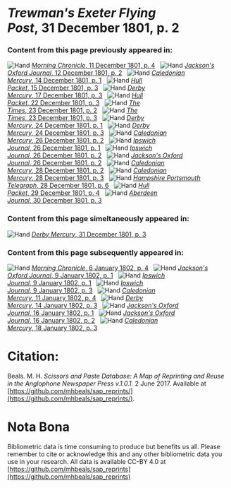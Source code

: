 # *Trewman's Exeter Flying Post*, 31 December 1801, p. 2  
  
### Content from this page previously appeared in:  
![Hand](http://scissorsandpaste.net/wp-content/uploads/2017/06/smallhandpointer.png) [*Morning Chronicle*, 11 December 1801, p. 4](https://mhbeals.github.io/sap_html/Morning-Chronicle/Morning-Chronicle-11-December-1801-p-4)  
![Hand](http://scissorsandpaste.net/wp-content/uploads/2017/06/smallhandpointer.png) [*Jackson's Oxford Journal*, 12 December 1801, p. 2](https://mhbeals.github.io/sap_html/Jackson's-Oxford-Journal/Jackson's-Oxford-Journal-12-December-1801-p-2)  
![Hand](http://scissorsandpaste.net/wp-content/uploads/2017/06/smallhandpointer.png) [*Caledonian Mercury*, 14 December 1801, p. 1](https://mhbeals.github.io/sap_html/Caledonian-Mercury/Caledonian-Mercury-14-December-1801-p-1)  
![Hand](http://scissorsandpaste.net/wp-content/uploads/2017/06/smallhandpointer.png) [*Hull Packet*, 15 December 1801, p. 3](https://mhbeals.github.io/sap_html/Hull-Packet/Hull-Packet-15-December-1801-p-3)  
![Hand](http://scissorsandpaste.net/wp-content/uploads/2017/06/smallhandpointer.png) [*Derby Mercury*, 17 December 1801, p. 3](https://mhbeals.github.io/sap_html/Derby-Mercury/Derby-Mercury-17-December-1801-p-3)  
![Hand](http://scissorsandpaste.net/wp-content/uploads/2017/06/smallhandpointer.png) [*Hull Packet*, 22 December 1801, p. 3](https://mhbeals.github.io/sap_html/Hull-Packet/Hull-Packet-22-December-1801-p-3)  
![Hand](http://scissorsandpaste.net/wp-content/uploads/2017/06/smallhandpointer.png) [*The Times*, 23 December 1801, p. 2](https://mhbeals.github.io/sap_html/The-Times/The-Times-23-December-1801-p-2)  
![Hand](http://scissorsandpaste.net/wp-content/uploads/2017/06/smallhandpointer.png) [*The Times*, 23 December 1801, p. 3](https://mhbeals.github.io/sap_html/The-Times/The-Times-23-December-1801-p-3)  
![Hand](http://scissorsandpaste.net/wp-content/uploads/2017/06/smallhandpointer.png) [*Derby Mercury*, 24 December 1801, p. 1](https://mhbeals.github.io/sap_html/Derby-Mercury/Derby-Mercury-24-December-1801-p-1)  
![Hand](http://scissorsandpaste.net/wp-content/uploads/2017/06/smallhandpointer.png) [*Derby Mercury*, 24 December 1801, p. 3](https://mhbeals.github.io/sap_html/Derby-Mercury/Derby-Mercury-24-December-1801-p-3)  
![Hand](http://scissorsandpaste.net/wp-content/uploads/2017/06/smallhandpointer.png) [*Caledonian Mercury*, 26 December 1801, p. 2](https://mhbeals.github.io/sap_html/Caledonian-Mercury/Caledonian-Mercury-26-December-1801-p-2)  
![Hand](http://scissorsandpaste.net/wp-content/uploads/2017/06/smallhandpointer.png) [*Ipswich Journal*, 26 December 1801, p. 1](https://mhbeals.github.io/sap_html/Ipswich-Journal/Ipswich-Journal-26-December-1801-p-1)  
![Hand](http://scissorsandpaste.net/wp-content/uploads/2017/06/smallhandpointer.png) [*Ipswich Journal*, 26 December 1801, p. 2](https://mhbeals.github.io/sap_html/Ipswich-Journal/Ipswich-Journal-26-December-1801-p-2)  
![Hand](http://scissorsandpaste.net/wp-content/uploads/2017/06/smallhandpointer.png) [*Jackson's Oxford Journal*, 26 December 1801, p. 2](https://mhbeals.github.io/sap_html/Jackson's-Oxford-Journal/Jackson's-Oxford-Journal-26-December-1801-p-2)  
![Hand](http://scissorsandpaste.net/wp-content/uploads/2017/06/smallhandpointer.png) [*Caledonian Mercury*, 28 December 1801, p. 2](https://mhbeals.github.io/sap_html/Caledonian-Mercury/Caledonian-Mercury-28-December-1801-p-2)  
![Hand](http://scissorsandpaste.net/wp-content/uploads/2017/06/smallhandpointer.png) [*Caledonian Mercury*, 28 December 1801, p. 3](https://mhbeals.github.io/sap_html/Caledonian-Mercury/Caledonian-Mercury-28-December-1801-p-3)  
![Hand](http://scissorsandpaste.net/wp-content/uploads/2017/06/smallhandpointer.png) [*Hampshire Portsmouth Telegraph*, 28 December 1801, p. 6](https://mhbeals.github.io/sap_html/Hampshire-Portsmouth-Telegraph/Hampshire-Portsmouth-Telegraph-28-December-1801-p-6)  
![Hand](http://scissorsandpaste.net/wp-content/uploads/2017/06/smallhandpointer.png) [*Hull Packet*, 29 December 1801, p. 4](https://mhbeals.github.io/sap_html/Hull-Packet/Hull-Packet-29-December-1801-p-4)  
![Hand](http://scissorsandpaste.net/wp-content/uploads/2017/06/smallhandpointer.png) [*Aberdeen Journal*, 30 December 1801, p. 3](https://mhbeals.github.io/sap_html/Aberdeen-Journal/Aberdeen-Journal-30-December-1801-p-3)  
  
### Content from this page simeltaneously appeared in:  
![Hand](http://scissorsandpaste.net/wp-content/uploads/2017/06/smallhandpointer.png) [*Derby Mercury*, 31 December 1801, p. 3](https://mhbeals.github.io/sap_html/Derby-Mercury/Derby-Mercury-31-December-1801-p-3)  
  
### Content from this page subsequently appeared in:  
![Hand](http://scissorsandpaste.net/wp-content/uploads/2017/06/smallhandpointer.png) [*Morning Chronicle*, 6 January 1802, p. 4](https://mhbeals.github.io/sap_html/Morning-Chronicle/Morning-Chronicle-6-January-1802-p-4)  
![Hand](http://scissorsandpaste.net/wp-content/uploads/2017/06/smallhandpointer.png) [*Jackson's Oxford Journal*, 9 January 1802, p. 1](https://mhbeals.github.io/sap_html/Jackson's-Oxford-Journal/Jackson's-Oxford-Journal-9-January-1802-p-1)  
![Hand](http://scissorsandpaste.net/wp-content/uploads/2017/06/smallhandpointer.png) [*Ipswich Journal*, 9 January 1802, p. 1](https://mhbeals.github.io/sap_html/Ipswich-Journal/Ipswich-Journal-9-January-1802-p-1)  
![Hand](http://scissorsandpaste.net/wp-content/uploads/2017/06/smallhandpointer.png) [*Ipswich Journal*, 9 January 1802, p. 3](https://mhbeals.github.io/sap_html/Ipswich-Journal/Ipswich-Journal-9-January-1802-p-3)  
![Hand](http://scissorsandpaste.net/wp-content/uploads/2017/06/smallhandpointer.png) [*Caledonian Mercury*, 11 January 1802, p. 4](https://mhbeals.github.io/sap_html/Caledonian-Mercury/Caledonian-Mercury-11-January-1802-p-4)  
![Hand](http://scissorsandpaste.net/wp-content/uploads/2017/06/smallhandpointer.png) [*Derby Mercury*, 14 January 1802, p. 3](https://mhbeals.github.io/sap_html/Derby-Mercury/Derby-Mercury-14-January-1802-p-3)  
![Hand](http://scissorsandpaste.net/wp-content/uploads/2017/06/smallhandpointer.png) [*Jackson's Oxford Journal*, 16 January 1802, p. 1](https://mhbeals.github.io/sap_html/Jackson's-Oxford-Journal/Jackson's-Oxford-Journal-16-January-1802-p-1)  
![Hand](http://scissorsandpaste.net/wp-content/uploads/2017/06/smallhandpointer.png) [*Jackson's Oxford Journal*, 16 January 1802, p. 2](https://mhbeals.github.io/sap_html/Jackson's-Oxford-Journal/Jackson's-Oxford-Journal-16-January-1802-p-2)  
![Hand](http://scissorsandpaste.net/wp-content/uploads/2017/06/smallhandpointer.png) [*Caledonian Mercury*, 18 January 1802, p. 3](https://mhbeals.github.io/sap_html/Caledonian-Mercury/Caledonian-Mercury-18-January-1802-p-3)  


# Citation: 

Beals. M. H. *Scissors and Paste Database: A Map of Reprinting and Reuse in the Anglophone Newspaper Press v.1.0.1.* 2 June 2017. Available at [https://github.com/mhbeals/sap_reprints/](https://github.com/mhbeals/sap_reprints/). 

# Nota Bona

Bibliometric data is time consuming to produce but benefits us all. Please remember to cite or acknowledge this and any other bibliometric data you use in your research. All data is available CC-BY 4.0 at [https://github.com/mhbeals/sap_reprints](https://github.com/mhbeals/sap_reprints)
